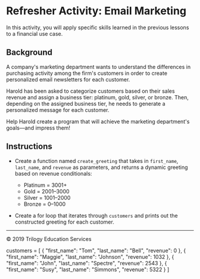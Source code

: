# Refresher Activity: Email Marketing

In this activity, you will apply specific skills learned in the previous lessons to a financial use case.

## Background

A company's marketing department wants to understand the differences in purchasing activity among the firm's customers in order to create personalized email newsletters for each customer.

Harold has been asked to categorize customers based on their sales revenue and assign a business tier: platinum, gold, silver, or bronze. Then, depending on the assigned business tier, he needs to generate a personalized message for each customer.

Help Harold create a program that will achieve the marketing department's goals––and impress them!

## Instructions

* Create a function named `create_greeting` that takes in `first_name`, `last_name`, and `revenue` as parameters, and returns a dynamic greeting based on revenue conditionals:

  * Platinum = 3001+
  * Gold = 2001–3000
  * Silver = 1001–2000
  * Bronze = 0–1000

* Create a for loop that iterates through `customers` and prints out the constructed greeting for each customer.

---

© 2019 Trilogy Education Services

customers = [
    { "first_name": "Tom", "last_name": "Bell", "revenue": 0 },
    { "first_name": "Maggie", "last_name": "Johnson", "revenue": 1032 },
    { "first_name": "John", "last_name": "Spectre", "revenue": 2543 },
    { "first_name": "Susy", "last_name": "Simmons", "revenue": 5322 }
]
